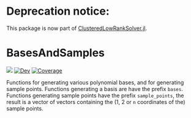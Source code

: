 # Deprecation notice:

This package is now part of [ClusteredLowRankSolver.jl](https://github.com/nanleij/ClusteredLowRankSolver.jl).

# BasesAndSamples

[![](https://img.shields.io/badge/docs-stable-blue.svg)](https://nanleij.github.io/BasesAndSamples.jl/stable)
[![Dev](https://img.shields.io/badge/docs-dev-blue.svg)](https://nanleij.github.io/BasesAndSamples.jl/dev)
[![Coverage](https://codecov.io/gh/nanleij/BasesAndSamples.jl/branch/main/graph/badge.svg)](https://codecov.io/gh/nanleij/BasesAndSamples.jl)


Functions for generating various polynomial bases, and for generating sample points.
Functions generating a basis are have the prefix `bases`. Functions generating sample points have the prefix `sample_points`, the result is a vector of vectors containing the (1, 2 or `n` coordinates of the) sample points. 
